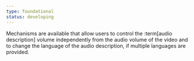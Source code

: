 ```yaml
---
type: foundational
status: developing
---
```


Mechanisms are available that allow users to control the :term[audio description] volume independently from the audio volume of the video and to change the language of the audio description, if multiple languages are provided.